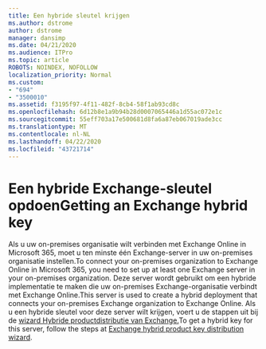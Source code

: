 ```yaml
---
title: Een hybride sleutel krijgen
ms.author: dstrome
author: dstrome
manager: dansimp
ms.date: 04/21/2020
ms.audience: ITPro
ms.topic: article
ROBOTS: NOINDEX, NOFOLLOW
localization_priority: Normal
ms.custom:
- "694"
- "3500010"
ms.assetid: f3195f97-4f11-482f-8cb4-58f1ab93cd8c
ms.openlocfilehash: 6d12b8e1a9b94b28d0007065446a1d55ac072e1c
ms.sourcegitcommit: 55eff703a17e500681d8fa6a87eb067019ade3cc
ms.translationtype: MT
ms.contentlocale: nl-NL
ms.lasthandoff: 04/22/2020
ms.locfileid: "43721714"
---
```

# <a name="getting-an-exchange-hybrid-key"></a><span data-ttu-id="0741f-102">Een hybride Exchange-sleutel opdoen</span><span class="sxs-lookup"><span data-stu-id="0741f-102">Getting an Exchange hybrid key</span></span>

<span data-ttu-id="0741f-103">Als u uw on-premises organisatie wilt verbinden met Exchange Online in Microsoft 365, moet u ten minste één Exchange-server in uw on-premises organisatie instellen.</span><span class="sxs-lookup"><span data-stu-id="0741f-103">To connect your on-premises organization to Exchange Online in Microsoft 365, you need to set up at least one Exchange server in your on-premises organization.</span></span> <span data-ttu-id="0741f-104">Deze server wordt gebruikt om een hybride implementatie te maken die uw on-premises Exchange-organisatie verbindt met Exchange Online.</span><span class="sxs-lookup"><span data-stu-id="0741f-104">This server is used to create a hybrid deployment that connects your on-premises Exchange organization to Exchange Online.</span></span> <span data-ttu-id="0741f-105">Als u een hybride sleutel voor deze server wilt krijgen, voert u de stappen uit bij de [wizard Hybride productdistributie van Exchange.](https://aka.ms/hybridkey)</span><span class="sxs-lookup"><span data-stu-id="0741f-105">To get a hybrid key for this server, follow the steps at [Exchange hybrid product key distribution wizard](https://aka.ms/hybridkey).</span></span>
  